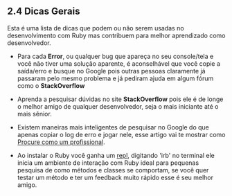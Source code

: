 ## 2.4 Dicas Gerais

  

Esta é uma lista de dicas que podem ou não serem usadas no desenvolvimento com Ruby mas contribuem para melhor aprendizado como desenvolvedor.

  

- Para cada **Error**, ou qualquer bug que apareça no seu console/tela e você não tiver uma solução aparente, é aconselhável que você copie a saída/erro e busque no Google pois outras pessoas claramente já passaram pelo mesmo problema e já pediram ajuda em algum fórum como o **StackOverflow**

  

- Aprenda a pesquisar dúvidas no site **StackOverflow** pois ele é de longe o melhor amigo de qualquer desenvolvedor, seja o mais iniciante até o mais sênior.

  

- Existem maneiras mais inteligentes de pesquisar no Google do que apenas copiar o log de erro e jogar nele, esse artigo vai te mostrar como [Procure como um profissional](https://rockcontent.com/br/blog/como-fazer-uma-pesquisa-no-google/).

  

- Ao instalar o Ruby você ganha um [repl](https://en.wikipedia.org/wiki/Read%E2%80%93eval%E2%80%93print_loop), digitando 'irb' no terminal ele inicia um ambiente de interação com Ruby ideal para pequenas pesquisa de como métodos e classes se comportam, se você quer testar um método e ter um feedback muito rápido esse é seu melhor amigo.

 
